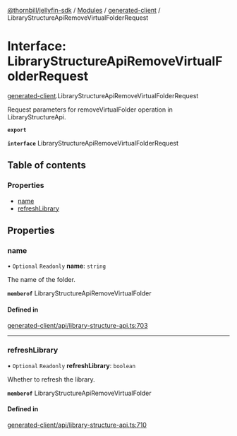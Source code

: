 [@thornbill/jellyfin-sdk](../README.md) / [Modules](../modules.md) / [generated-client](../modules/generated_client.md) / LibraryStructureApiRemoveVirtualFolderRequest

# Interface: LibraryStructureApiRemoveVirtualFolderRequest

[generated-client](../modules/generated_client.md).LibraryStructureApiRemoveVirtualFolderRequest

Request parameters for removeVirtualFolder operation in LibraryStructureApi.

**`export`**

**`interface`** LibraryStructureApiRemoveVirtualFolderRequest

## Table of contents

### Properties

- [name](generated_client.LibraryStructureApiRemoveVirtualFolderRequest.md#name)
- [refreshLibrary](generated_client.LibraryStructureApiRemoveVirtualFolderRequest.md#refreshlibrary)

## Properties

### name

• `Optional` `Readonly` **name**: `string`

The name of the folder.

**`memberof`** LibraryStructureApiRemoveVirtualFolder

#### Defined in

[generated-client/api/library-structure-api.ts:703](https://github.com/thornbill/jellyfin-sdk-typescript/blob/eb13db7/src/generated-client/api/library-structure-api.ts#L703)

___

### refreshLibrary

• `Optional` `Readonly` **refreshLibrary**: `boolean`

Whether to refresh the library.

**`memberof`** LibraryStructureApiRemoveVirtualFolder

#### Defined in

[generated-client/api/library-structure-api.ts:710](https://github.com/thornbill/jellyfin-sdk-typescript/blob/eb13db7/src/generated-client/api/library-structure-api.ts#L710)
